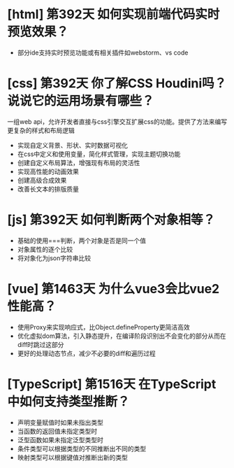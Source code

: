 # [html] 第392天 如何实现前端代码实时预览效果？

- 部分ide支持实时预览功能或有相关插件如webstorm、vs code

# [css] 第392天 你了解CSS Houdini吗？说说它的运用场景有哪些？

一组web api，允许开发者直接与css引擎交互扩展css的功能。提供了方法来编写更复杂的样式和布局逻辑
- 实现自定义背景、形状、实时数据可视化
- 在css中定义和使用变量，简化样式管理，实现主题切换功能
- 创建自定义布局算法，增强现有布局的灵活性
- 实现高性能的动画效果
- 创建高级合成效果
- 改善长文本的排版质量

# [js] 第392天 如何判断两个对象相等？

- 基础的使用===判断，两个对象是否是同一个值
- 对象属性的逐个比较
- 将对象化为json字符串比较

# [vue] 第1463天 为什么vue3会比vue2性能高？

- 使用Proxy来实现响应式，比Object.defineProperty更简洁高效
- 优化虚拟dom算法，引入静态提升，在编译阶段识别出不会变化的部分从而在diff时跳过这部分
- 更好的处理动态节点，减少不必要的diff和遍历过程

# [TypeScript] 第1516天 在TypeScript中如何支持类型推断？

- 声明变量赋值时如果未指出类型
- 当函数的返回值未指定类型时
- 泛型函数如果未指定泛型类型时
- 条件类型可以根据类型的不同推断出不同的类型
- 映射类型可以根据键值对推断出新的类型
